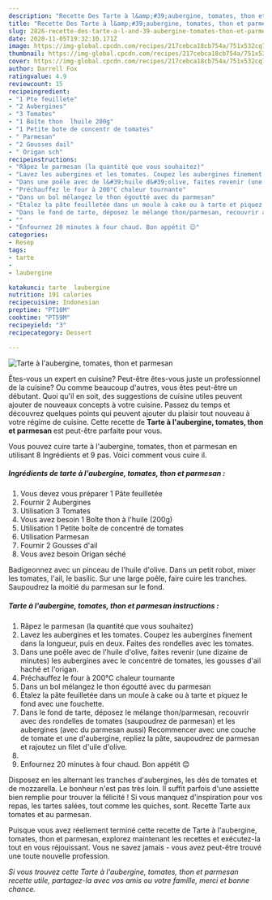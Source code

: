 ```yaml
---
description: "Recette Des Tarte à l&amp;#39;aubergine, tomates, thon et parmesan"
title: "Recette Des Tarte à l&amp;#39;aubergine, tomates, thon et parmesan"
slug: 2826-recette-des-tarte-a-l-and-39-aubergine-tomates-thon-et-parmesan
date: 2020-11-05T19:32:10.171Z
image: https://img-global.cpcdn.com/recipes/217cebca18cb754a/751x532cq70/tarte-a-laubergine-tomates-thon-et-parmesan-photo-principale-de-la-recette.jpg
thumbnail: https://img-global.cpcdn.com/recipes/217cebca18cb754a/751x532cq70/tarte-a-laubergine-tomates-thon-et-parmesan-photo-principale-de-la-recette.jpg
cover: https://img-global.cpcdn.com/recipes/217cebca18cb754a/751x532cq70/tarte-a-laubergine-tomates-thon-et-parmesan-photo-principale-de-la-recette.jpg
author: Darrell Fox
ratingvalue: 4.9
reviewcount: 15
recipeingredient:
- "1 Pte feuillete"
- "2 Aubergines"
- "3 Tomates"
- "1 Boîte thon  lhuile 200g"
- "1 Petite bote de concentr de tomates"
- " Parmesan"
- "2 Gousses dail"
- " Origan sch"
recipeinstructions:
- "Râpez le parmesan (la quantité que vous souhaitez)"
- "Lavez les aubergines et les tomates. Coupez les aubergines finement dans la longueur, puis en deux. Faites des rondelles avec les tomates."
- "Dans une poêle avec de l&#39;huile d&#39;olive, faites revenir (une dizaine de minutes) les aubergines avec le concentré de tomates, les gousses d&#39;ail haché et l&#39;origan."
- "Préchauffez le four à 200°C chaleur tournante"
- "Dans un bol mélangez le thon égoutté avec du parmesan"
- "Étalez la pâte feuilletée dans un moule à cake ou à tarte et piquez le fond avec une fouchette."
- "Dans le fond de tarte, déposez le mélange thon/parmesan, recouvrir avec des rondelles de tomates (saupoudrez de parmesan) et les aubergines (avec du parmesan aussi) Recommencer avec une couche de tomate et une d&#39;aubergine, repliez la pâte, saupoudrez de parmesan et rajoutez un filet d&#39;uile d&#39;olive."
- ""
- "Enfournez 20 minutes à four chaud. Bon appétit 😊"
categories:
- Resep
tags:
- tarte
- 
- laubergine

katakunci: tarte  laubergine 
nutrition: 191 calories
recipecuisine: Indonesian
preptime: "PT10M"
cooktime: "PT59M"
recipeyield: "3"
recipecategory: Dessert

---
```



![Tarte à l&#39;aubergine, tomates, thon et parmesan](https://img-global.cpcdn.com/recipes/217cebca18cb754a/751x532cq70/tarte-a-laubergine-tomates-thon-et-parmesan-photo-principale-de-la-recette.jpg)

Êtes-vous un expert en cuisine? Peut-être êtes-vous juste un professionnel de la cuisine? Ou comme beaucoup d'autres, vous êtes peut-être un débutant. Quoi qu'il en soit, des suggestions de cuisine utiles peuvent ajouter de nouveaux concepts à votre cuisine. Passez du temps et découvrez quelques points qui peuvent ajouter du plaisir tout nouveau à votre régime de cuisine. Cette recette de <strong> Tarte à l&#39;aubergine, tomates, thon et parmesan </strong> est peut-être parfaite pour vous.

<!--inarticleads1-->

Vous pouvez cuire tarte à l&#39;aubergine, tomates, thon et parmesan en utilisant 8 Ingrédients et 9 pas. Voici comment vous cuire il.

##### Ingrédients de tarte à l&#39;aubergine, tomates, thon et parmesan :

1. Vous devez vous préparer 1 Pâte feuilletée
1. Fournir 2 Aubergines
1. Utilisation 3 Tomates
1. Vous avez besoin 1 Boîte thon à l&#39;huile (200g)
1. Utilisation 1 Petite boîte de concentré de tomates
1. Utilisation  Parmesan
1. Fournir 2 Gousses d&#39;ail
1. Vous avez besoin  Origan séché


Badigeonnez avec un pinceau de l&#39;huile d&#39;olive. Dans un petit robot, mixer les tomates, l&#39;ail, le basilic. Sur une large poêle, faire cuire les tranches. Saupoudrez la moitié du parmesan sur le fond. 

<!--inarticleads2-->

##### Tarte à l&#39;aubergine, tomates, thon et parmesan instructions :

1. Râpez le parmesan (la quantité que vous souhaitez)
1. Lavez les aubergines et les tomates. Coupez les aubergines finement dans la longueur, puis en deux. Faites des rondelles avec les tomates.
1. Dans une poêle avec de l&#39;huile d&#39;olive, faites revenir (une dizaine de minutes) les aubergines avec le concentré de tomates, les gousses d&#39;ail haché et l&#39;origan.
1. Préchauffez le four à 200°C chaleur tournante
1. Dans un bol mélangez le thon égoutté avec du parmesan
1. Étalez la pâte feuilletée dans un moule à cake ou à tarte et piquez le fond avec une fouchette.
1. Dans le fond de tarte, déposez le mélange thon/parmesan, recouvrir avec des rondelles de tomates (saupoudrez de parmesan) et les aubergines (avec du parmesan aussi) Recommencer avec une couche de tomate et une d&#39;aubergine, repliez la pâte, saupoudrez de parmesan et rajoutez un filet d&#39;uile d&#39;olive.
1. 
1. Enfournez 20 minutes à four chaud. Bon appétit 😊


Disposez en les alternant les tranches d&#39;aubergines, les dés de tomates et de mozzarella. Le bonheur n&#39;est pas très loin. Il suffit parfois d&#39;une assiette bien remplie pour trouver la félicité ! Si vous manquez d&#39;inspiration pour vos repas, les tartes salées, tout comme les quiches, sont. Recette Tarte aux tomates et au parmesan. 

<!--inarticleads1-->

<p>
Puisque vous avez réellement terminé cette recette de Tarte à l&#39;aubergine, tomates, thon et parmesan, explorez maintenant les recettes et exécutez-la tout en vous réjouissant. Vous ne savez jamais - vous avez peut-être trouvé une toute nouvelle profession.
</p>

<p>
<i>Si vous trouvez cette Tarte à l&#39;aubergine, tomates, thon et parmesan recette utile, partagez-la avec vos amis ou votre famille, merci et bonne chance.</i>
</p>
